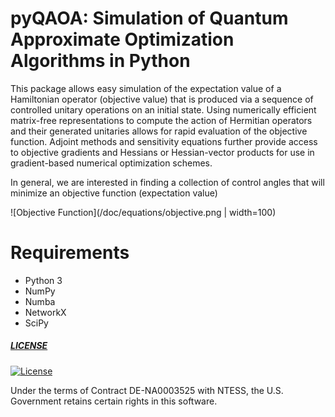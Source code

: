 # pyQAOA: Simulation of Quantum Approximate Optimization Algorithms in Python

This package allows easy simulation of the expectation value of a Hamiltonian operator
(objective value) that is produced via a sequence of controlled unitary operations on 
an initial state. Using numerically efficient matrix-free representations to 
compute the action of Hermitian operators and their generated unitaries allows for 
rapid evaluation of the objective function. Adjoint methods and sensitivity equations
further provide access to objective gradients and Hessians or Hessian-vector products 
for use in gradient-based numerical optimization schemes. 

In general, we are interested in finding a collection of control angles that will minimize
an objective function (expectation value)

![Objective Function](/doc/equations/objective.png | width=100)


# Requirements
* Python 3
* NumPy
* Numba
* NetworkX
* SciPy

##### [LICENSE](https://github.com/gregvw/pyQAOA/blob/master/LICENSE)

[![License](https://img.shields.io/badge/License-BSD%203--Clause-blue.svg)](https://opensource.org/licenses/BSD-3-Clause)

Under the terms of Contract DE-NA0003525 with NTESS,
the U.S. Government retains certain rights in this software.
